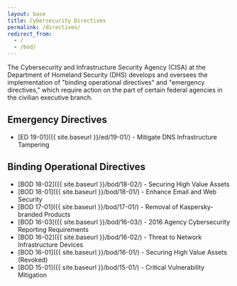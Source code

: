 ```yaml
---
layout: base
title: Cybersecurity Directives
permalink: /directives/
redirect_from:
  - /
  - /bod/
---
```


The Cybersecurity and Infrastructure Security Agency (CISA) at the Department of Homeland Security (DHS) develops and oversees the implementation of "binding operational directives" and "emergency directives," which require action on the part of certain federal agencies in the civilian executive branch.

## Emergency Directives

* [ED 19-01]({{ site.baseurl }}/ed/19-01/) - Mitigate DNS Infrastructure Tampering

## Binding Operational Directives

* [BOD 18-02]({{ site.baseurl }}/bod/18-02/) - Securing High Value Assets
* [BOD 18-01]({{ site.baseurl }}/bod/18-01/) - Enhance Email and Web Security
* [BOD 17-01]({{ site.baseurl }}/bod/17-01/) - Removal of Kaspersky-branded Products
* [BOD 16-03]({{ site.baseurl }}/bod/16-03/) - 2016 Agency Cybersecurity Reporting Requirements
* [BOD 16-02]({{ site.baseurl }}/bod/16-02/) - Threat to Network Infrastructure Devices
* [BOD 16-01]({{ site.baseurl }}/bod/16-01/) - Securing High Value Assets (Revoked)
* [BOD 15-01]({{ site.baseurl }}/bod/15-01/) - Critical Vulnerability Mitigation
